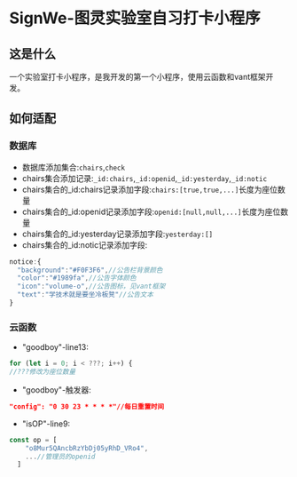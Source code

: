 # SignWe-图灵实验室自习打卡小程序
## 这是什么
一个实验室打卡小程序，是我开发的第一个小程序，使用云函数和vant框架开发。

## 如何适配
### 数据库
- 数据库添加集合:```chairs```,```check```
- chairs集合添加记录:```_id:chairs```,```_id:openid```,```_id:yesterday```,```_id:notic```
- chairs集合的_id:chairs记录添加字段:```chairs:[true,true,...]```长度为座位数量
- chairs集合的_id:openid记录添加字段:```openid:[null,null,...]```长度为座位数量
- chairs集合的_id:yesterday记录添加字段:```yesterday:[]```
- chairs集合的_id:notic记录添加字段:
```javascript
notice:{
  "background":"#F0F3F6",//公告栏背景颜色
  "color":"#1989fa",//公告字体颜色
  "icon":"volume-o",//公告图标，见vant框架
  "text":"学技术就是要坐冷板凳"//公告文本
}
```

### 云函数
- "goodboy"-line13:
```javascript
for (let i = 0; i < ???; i++) {
//???修改为座位数量
```
- "goodboy"-触发器:
```json
"config": "0 30 23 * * * *"//每日重置时间
```
- "isOP"-line9:
```javascript
const op = [
    "o8Mur5QAncbRzYbDj05yRhD_VRo4",
    ...//管理员的openid
  ]
```

